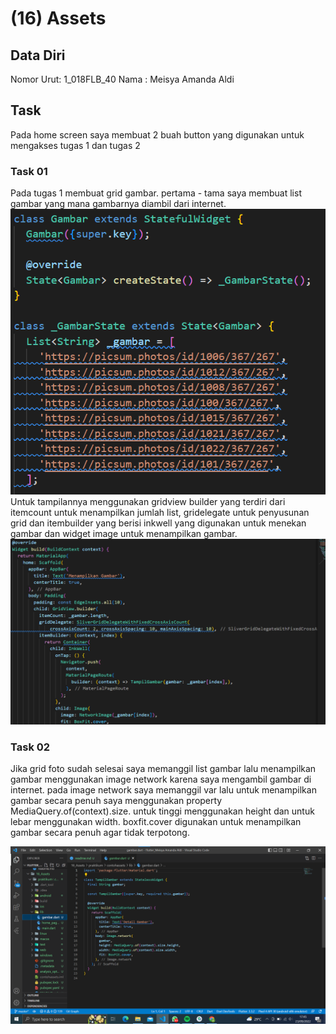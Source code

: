 # (16) Assets
## Data Diri

Nomor Urut: 1_018FLB_40
Nama : Meisya Amanda Aldi

## Task
Pada home screen saya membuat 2 buah button yang digunakan untuk mengakses tugas 1 dan tugas 2
### Task 01 
Pada tugas 1 membuat grid gambar. pertama - tama saya membuat list gambar yang mana gambarnya diambil dari internet.
![list](/16_Assets/screenshots/listgambar.png)
Untuk tampilannya menggunakan gridview builder yang terdiri dari itemcount untuk menampilkan jumlah list, gridelegate untuk penyusunan grid dan itembuilder yang berisi inkwell yang digunakan untuk menekan gambar dan widget image untuk menampilkan gambar.
![grid](/16_Assets/screenshots/homepage.png)

### Task 02
Jika grid foto sudah selesai saya memanggil list gambar lalu menampilkan gambar menggunakan image network karena saya mengambil gambar di internet. pada image network saya memanggil var lalu untuk menampilkan gambar secara penuh saya menggunakan property MediaQuery.of(context).size. untuk tinggi menggunakan height dan untuk lebar menggunakan width. boxfit.cover digunakan untuk menampilkan gambar secara penuh agar tidak terpotong.
 
![grid](/16_Assets/screenshots/detail.png)